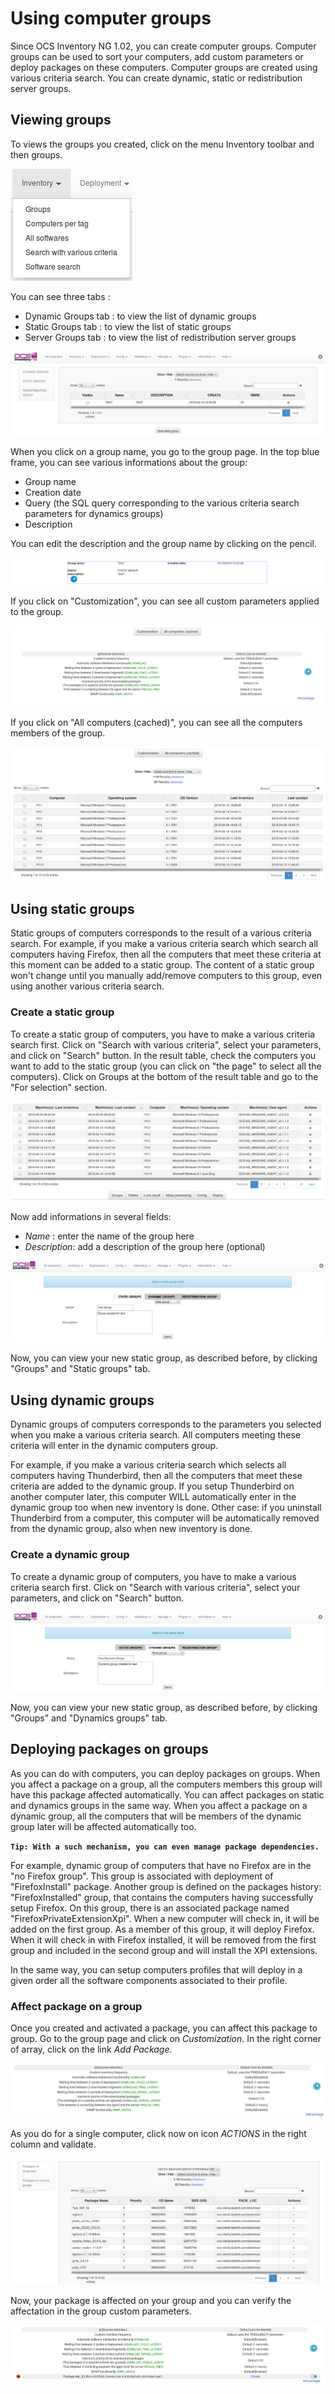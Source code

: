 # Using computer groups

Since OCS Inventory NG 1.02, you can create computer groups. Computer groups can be used to sort your
computers, add custom parameters or deploy packages on these computers. Computer groups are created using
various criteria search. You can create dynamic, static or redistribution server groups.

## Viewing groups

To views the groups you created, click on the menu Inventory toolbar and then groups.

![Access groups page](../../img/server/reports/computers_groups_1.png)

You can see three tabs :

* Dynamic Groups tab : to view the list of dynamic groups
* Static Groups tab : to view the list of static groups
* Server Groups tab : to view the list of redistribution server groups

![Groups page](../../img/server/reports/computers_groups_2.png)

When you click on a group name, you go to the group page. In the top blue frame,
you can see various informations about the group:

* Group name
* Creation date
* Query (the SQL query corresponding to the various criteria search parameters for dynamics groups)
* Description

You can edit the description and the group name by clicking on the pencil.

![Edit group](../../img/server/reports/computers_groups_3.png)

If you click on "Customization", you can see all custom parameters applied to the group.

![Customization](../../img/server/reports/computers_groups_4.png)

If you click on "All computers (cached)", you can see all the computers members of the group.

![All computers (cached)](../../img/server/reports/computers_groups_5.png)

## Using static groups

Static groups of computers corresponds to the result of a various criteria search. For example,
if you make a various criteria search which search all computers having Firefox, then all the
computers that meet these criteria at this moment can be added to a static group. The content
of a static group won't change until you manually add/remove computers to this group, even using
another various criteria search.

### **Create a static group**

To create a static group of computers, you have to make a various criteria search first.
Click on "Search with various criteria", select your parameters, and click on "Search" button.
In the result table, check the computers you want to add to the static group (you can click on
"the page" to select all the computers). Click on Groups at the bottom of the result table and
go to the "For selection" section.

![Request's results](../../img/server/reports/computers_groups_6.png)

Now add informations in several fields:

* _Name_ : enter the name of the group here
* _Description_: add a description of the group here (optional)

![Static group's creation](../../img/server/reports/computers_groups_7.png)

Now, you can view your new static group, as described before, by clicking "Groups" and "Static groups" tab.

## Using dynamic groups

Dynamic groups of computers corresponds to the parameters you selected when you make
a various criteria search. All computers meeting these criteria will enter in the dynamic computers group.

For example, if you make a various criteria search which selects all computers having Thunderbird,
then all the computers that meet these criteria are added to the dynamic group. If you setup
Thunderbird on another computer later, this computer WILL automatically enter in the dynamic
group too when new inventory is done. Other case: if you uninstall Thunderbird from a computer,
this computer will be automatically removed from the dynamic group, also when new inventory is done.

### **Create a dynamic group**

To create a dynamic group of computers, you have to make a various criteria search first.
Click on "Search with various criteria", select your parameters, and click on "Search" button.

![Dynamic group's creation](../../img/server/reports/computers_groups_8.png)

Now, you can view your new static group, as described before, by clicking "Groups" and "Dynamics groups" tab.

## Deploying packages on groups

As you can do with computers, you can deploy packages on groups. When you affect a package on a group,
all the computers members this group will have this package affected automatically. You can affect
packages on static and dynamics groups in the same way. When you affect a package on a dynamic group,
all the computers that will be members of the dynamic group later will be affected automatically too.

**`Tip: With a such mechanism, you can even manage package dependencies.`**

For example, dynamic group of computers that have no Firefox are in the "no Firefox group".
This group is associated with deployment of "FirefoxInstall" package. Another group is defined on
the packages history: "FirefoxInstalled" group, that contains the computers having successfully
setup Firefox. On this group, there is an associated package named "FirefoxPrivateExtensionXpi".
When a new computer will check in, it will be added on the first group. As a member of this group,
it will deploy Firefox. When it will check in with Firefox installed, it will be removed from the
first group and included in the second group and will install the XPI extensions.

In the same way, you can setup computers profiles that will deploy in a given order all the software
components associated to their profile.

### **Affect package on a group**

Once you created and activated a package, you can affect this package to group. Go to the group page
and click on _Customization_. In the right corner of array, click on the link _Add Package_.

![Add package](../../img/server/reports/computers_groups_9.png)

As you do for a single computer, click now on icon _ACTIONS_ in the right column and validate.

![Affect package](../../img/server/reports/computers_groups_10.png)

Now, your package is affected on your group and you can verify the affectation in the group custom parameters.

![Package affected](../../img/server/reports/computers_groups_11.png)
